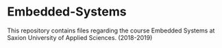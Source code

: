 # Embedded-Systems
This repository contains files regarding the course Embedded Systems at Saxion University of Applied Sciences. (2018-2019)